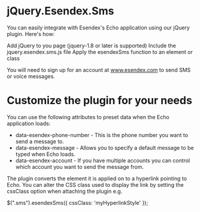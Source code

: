 jQuery.Esendex.Sms
==================

You can easily integrate with Esendex's Echo application using our jQuery plugin. Here's how:

  Add jQuery to you page (jquery-1.8 or later is supported)
  Include the jquery.esendex.sms.js file
  Apply the esendexSms function to an element or class

You will need to sign up for an account at www.esendex.com to send SMS or voice messages.


Customize the plugin for your needs
===================================

You can use the following attributes to preset data when the Echo application loads:

* data-esendex-phone-number - This is the phone number you want to send a message to.
* data-esendex-message - Allows you to specify a default message to be typed when Echo loads.
* data-esendex-account - If you have multiple accounts you can control which account you want to send the message from.


The plugin converts the element it is applied on to a hyperlink pointing to Echo. You can alter the CSS class used to display the link by setting the cssClass option when attaching the plugin e.g.

$(".sms").esendexSms({ cssClass: 'myHyperlinkStyle' });
